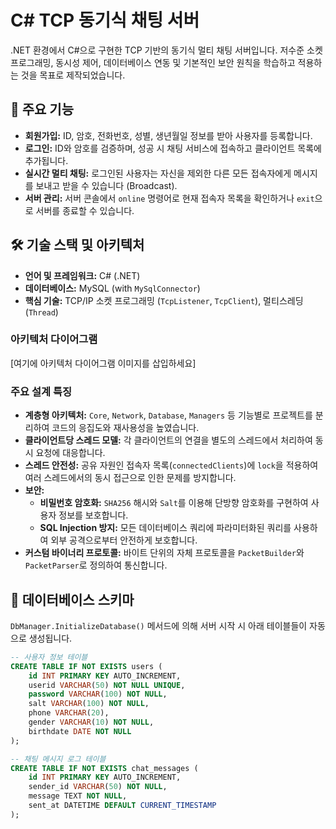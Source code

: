 # C# TCP 동기식 채팅 서버

.NET 환경에서 C#으로 구현한 TCP 기반의 동기식 멀티 채팅 서버입니다. 저수준 소켓 프로그래밍, 동시성 제어, 데이터베이스 연동 및 기본적인 보안 원칙을 학습하고 적용하는 것을 목표로 제작되었습니다.

## 📑 주요 기능

* **회원가입:** ID, 암호, 전화번호, 성별, 생년월일 정보를 받아 사용자를 등록합니다.
* **로그인:** ID와 암호를 검증하며, 성공 시 채팅 서비스에 접속하고 클라이언트 목록에 추가됩니다.
* **실시간 멀티 채팅:** 로그인된 사용자는 자신을 제외한 다른 모든 접속자에게 메시지를 보내고 받을 수 있습니다 (Broadcast).
* **서버 관리:** 서버 콘솔에서 `online` 명령어로 현재 접속자 목록을 확인하거나 `exit`으로 서버를 종료할 수 있습니다.

## 🛠️ 기술 스택 및 아키텍처

* **언어 및 프레임워크:** C# (.NET)
* **데이터베이스:** MySQL (with `MySqlConnector`)
* **핵심 기술:** TCP/IP 소켓 프로그래밍 (`TcpListener`, `TcpClient`), 멀티스레딩 (`Thread`)

### 아키텍처 다이어그램

[여기에 아키텍처 다이어그램 이미지를 삽입하세요]

### 주요 설계 특징
* **계층형 아키텍처:** `Core`, `Network`, `Database`, `Managers` 등 기능별로 프로젝트를 분리하여 코드의 응집도와 재사용성을 높였습니다.
* **클라이언트당 스레드 모델:** 각 클라이언트의 연결을 별도의 스레드에서 처리하여 동시 요청에 대응합니다.
* **스레드 안전성:** 공유 자원인 접속자 목록(`connectedClients`)에 `lock`을 적용하여 여러 스레드에서의 동시 접근으로 인한 문제를 방지합니다.
* **보안:**
    * **비밀번호 암호화:** `SHA256` 해시와 `Salt`를 이용해 단방향 암호화를 구현하여 사용자 정보를 보호합니다.
    * **SQL Injection 방지:** 모든 데이터베이스 쿼리에 파라미터화된 쿼리를 사용하여 외부 공격으로부터 안전하게 보호합니다.
* **커스텀 바이너리 프로토콜:** 바이트 단위의 자체 프로토콜을 `PacketBuilder`와 `PacketParser`로 정의하여 통신합니다.

## 💾 데이터베이스 스키마
`DbManager.InitializeDatabase()` 메서드에 의해 서버 시작 시 아래 테이블들이 자동으로 생성됩니다.
```sql
-- 사용자 정보 테이블
CREATE TABLE IF NOT EXISTS users (
    id INT PRIMARY KEY AUTO_INCREMENT,
    userid VARCHAR(50) NOT NULL UNIQUE,
    password VARCHAR(100) NOT NULL,
    salt VARCHAR(100) NOT NULL,
    phone VARCHAR(20),
    gender VARCHAR(10) NOT NULL,
    birthdate DATE NOT NULL
);

-- 채팅 메시지 로그 테이블
CREATE TABLE IF NOT EXISTS chat_messages (
    id INT PRIMARY KEY AUTO_INCREMENT,
    sender_id VARCHAR(50) NOT NULL,
    message TEXT NOT NULL,
    sent_at DATETIME DEFAULT CURRENT_TIMESTAMP
);

